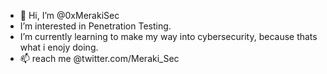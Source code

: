 - 👋 Hi, I’m @0xMerakiSec
- I’m interested in Penetration Testing.
- I’m currently learning to make my way into cybersecurity, because thats what i enojy doing.
- 📫 reach me @twitter.com/Meraki_Sec

<!---
0xMerakiSec/0xMerakiSec is a ✨ special ✨ repository because its `README.md` (this file) appears on your GitHub profile.
You can click the Preview link to take a look at your changes.
--->
